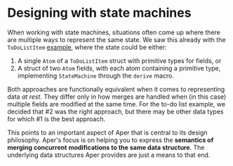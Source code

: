 # Designing with state machines

When working with state machines, situations often come up where there 
are multiple ways to represent the same state. We saw this already 
with the `ToDoListItem` [example](derive.md), where the state could be 
either:

1. A single `Atom` of a `ToDoListItem` struct with primitive types for 
   fields, or
2. A struct of two `Atom` fields, with each atom containing a 
   primitive type, implementing `StateMachine` through the `derive` 
   macro.

Both approaches are functionally equivalent when it comes to 
representing data *at rest*. They differ only in how merges are 
handled when (in this case) multiple fields are modified at the same 
time. For the to-do list example, we decided that #2 was the right 
approach, but there may be other data types for which #1 is the best 
approach.

This points to an important aspect of Aper that is central to its 
design philosophy. Aper's focus is on helping you to express the 
**semantics of merging concurrent modifications to the same data 
structure**. The underlying data structures Aper provides are just a 
means to that end.